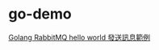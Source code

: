 # go-demo
[Golang RabbitMQ hello world 發送訊息範例](https://matthung0807.blogspot.com/2022/11/go-rabbitmq-hello-world.html)
